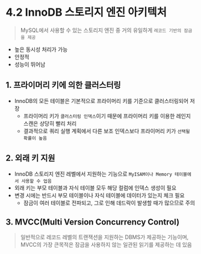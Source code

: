 # 4.2 InnoDB 스토리지 엔진 아키텍처

> MySQL에서 사용할 수 있는 스토리지 엔진 중 거의 유일하게 `레코드 기반의 잠금을 제공`

- 높은 동시성 처리가 가능
- 안정적
- 성능이 뛰어남

## 1. 프라이머리 키에 의한 클러스터링

- InnoDB의 모든 테이블은 기본적으로 프라이머리 키를 기준으로 클러스터링되어 저장
    - 프라이머리 키가 `클러스터링 인덱스`이기 때문에 프라이머리 키를 이용한 레인지 스캔은 상당히 빨리 처리
    - 결과적으로 쿼리 실행 계획에서 다른 보조 인덱스보다 프라이머리 키가 `선택될 확률이 높음`

## 2. 외래 키 지원

- InnoDB 스토리지 엔진 레벨에서 지원하는 기능으로 `MyISAM이나 Memory 테이블에서 사용할 수 업음`
- 외래 키는 부모 테이블과 자식 테이블 모두 해당 컬럼에 인덱스 생성이 필요
- 변경 시에는 반드시 부모 테이블이나 자식 테이블에 데이터가 있는지 체크 필요
    - 잠금이 여러 테이블로 전파되고, 그로 인해 데드락이 발생할 때가 많으므로 주의

## 3. MVCC(Multi Version Concurrency Control)

> 일반적으로 레코드 레벨의 트랜잭션을 지원하는 DBMS가 제공하는 기능이며, MVCC의 가장 큰목적은 잠금을 사용하지 않는 일관된 읽기를 제공하는 데 있음
